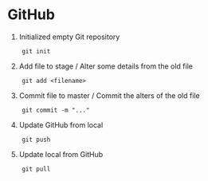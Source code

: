 # GitHub
1. Initialized empty Git repository
```
    git init
```
2. Add file to stage / Alter some details from the old file
```
    git add <filename>
```
3. Commit file to master / Commit the alters of the old file
```
    git commit -m "..."
```
4. Update GitHub from local
```
    git push
```
5. Update local from GitHub
```
    git pull
```
